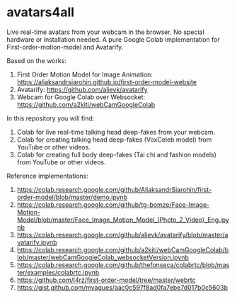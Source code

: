 # avatars4all
Live real-time avatars from your webcam in the browser. No special hardware or installation needed. A pure Google Colab implementation for First-order-motion-model and Avatarify. 

Based on the works: 
1. First Order Motion Model for Image Animation: https://aliaksandrsiarohin.github.io/first-order-model-website 
2. Avatarify: https://github.com/alievk/avatarify 
3. Webcam for Google Colab over Websocket: https://github.com/a2kiti/webCamGoogleColab 

In this repository you will find: 
1. Colab for live real-time talking head deep-fakes from your webcam. 
2. Colab for creating talking head deep-fakes (VoxCeleb model) from YouTube or other videos. 
3. Colab for creating full body deep-fakes (Tai chi and fashion models) from YouTube or other videos. 

Reference implementations:
1. https://colab.research.google.com/github/AliaksandrSiarohin/first-order-model/blob/master/demo.ipynb 
2. https://colab.research.google.com/github/tg-bomze/Face-Image-Motion-Model/blob/master/Face_Image_Motion_Model_(Photo_2_Video)_Eng.ipynb 
3. https://colab.research.google.com/github/alievk/avatarify/blob/master/avatarify.ipynb 
4. https://colab.research.google.com/github/a2kiti/webCamGoogleColab/blob/master/webCamGoogleColab_websocketVersion.ipynb 
5. https://colab.research.google.com/github/thefonseca/colabrtc/blob/master/examples/colabrtc.ipynb 
6. https://github.com/l4rz/first-order-model/tree/master/webrtc 
7. https://gist.github.com/myagues/aac0c597f8ad0fa7ebe7d017b0c5603b
